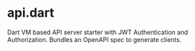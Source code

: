 # api.dart
Dart VM based API server starter with JWT Authentication and Authorization. Bundles an OpenAPI spec to generate clients.
